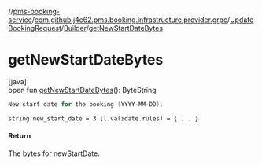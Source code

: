 //[pms-booking-service](../../../../index.md)/[com.github.j4c62.pms.booking.infrastructure.provider.grpc](../../index.md)/[UpdateBookingRequest](../index.md)/[Builder](index.md)/[getNewStartDateBytes](get-new-start-date-bytes.md)

# getNewStartDateBytes

[java]\
open fun [getNewStartDateBytes](get-new-start-date-bytes.md)(): ByteString

```kotlin
New start date for the booking (YYYY-MM-DD).

```
`string new_start_date = 3 [(.validate.rules) = { ... }`

#### Return

The bytes for newStartDate.